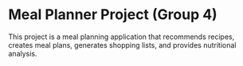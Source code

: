 # Meal Planner Project (Group 4)


This project is a meal planning application that recommends recipes,
creates meal plans, generates shopping lists, and provides nutritional
analysis.

